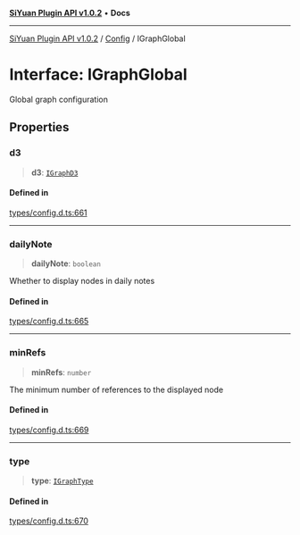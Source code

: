 [**SiYuan Plugin API v1.0.2**](../../../README.md) • **Docs**

---

[SiYuan Plugin API v1.0.2](../../../README.md) / [Config](../README.md) / IGraphGlobal

# Interface: IGraphGlobal

Global graph configuration

## Properties

### d3

> **d3**: [`IGraphD3`](IGraphD3.md)

#### Defined in

[types/config.d.ts:661](https://github.com/siyuan-note/petal/tree/main/types/config.d.ts#L661)

---

### dailyNote

> **dailyNote**: `boolean`

Whether to display nodes in daily notes

#### Defined in

[types/config.d.ts:665](https://github.com/siyuan-note/petal/tree/main/types/config.d.ts#L665)

---

### minRefs

> **minRefs**: `number`

The minimum number of references to the displayed node

#### Defined in

[types/config.d.ts:669](https://github.com/siyuan-note/petal/tree/main/types/config.d.ts#L669)

---

### type

> **type**: [`IGraphType`](IGraphType.md)

#### Defined in

[types/config.d.ts:670](https://github.com/siyuan-note/petal/tree/main/types/config.d.ts#L670)
